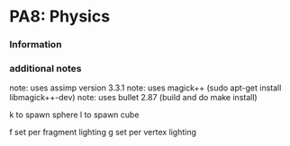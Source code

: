 # PA8: Physics


### Information

### additional notes

note: uses assimp version 3.3.1
note: uses magick++ (sudo apt-get install libmagick++-dev)
note: uses bullet 2.87 (build and do make install)

k to spawn sphere
l to spawn cube

f set per fragment lighting
g set per vertex lighting
